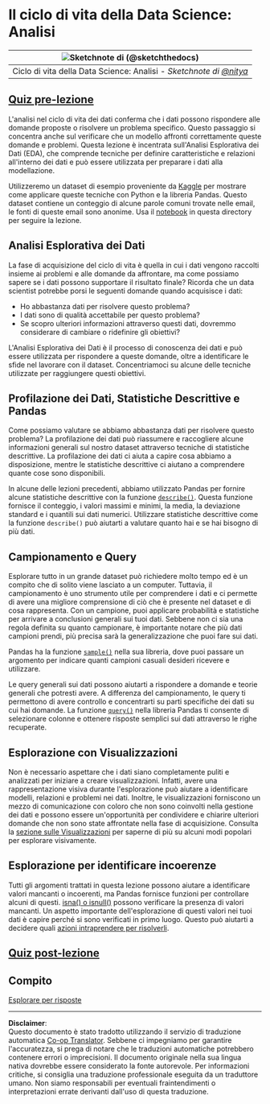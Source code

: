 <!--
CO_OP_TRANSLATOR_METADATA:
{
  "original_hash": "661dad02c3ac239644d34c1eb51e76f8",
  "translation_date": "2025-09-06T20:52:39+00:00",
  "source_file": "4-Data-Science-Lifecycle/15-analyzing/README.md",
  "language_code": "it"
}
-->
# Il ciclo di vita della Data Science: Analisi

|![ Sketchnote di [(@sketchthedocs)](https://sketchthedocs.dev) ](../../sketchnotes/15-Analyzing.png)|
|:---:|
| Ciclo di vita della Data Science: Analisi - _Sketchnote di [@nitya](https://twitter.com/nitya)_ |

## [Quiz pre-lezione](https://ff-quizzes.netlify.app/en/ds/quiz/28)

L'analisi nel ciclo di vita dei dati conferma che i dati possono rispondere alle domande proposte o risolvere un problema specifico. Questo passaggio si concentra anche sul verificare che un modello affronti correttamente queste domande e problemi. Questa lezione è incentrata sull'Analisi Esplorativa dei Dati (EDA), che comprende tecniche per definire caratteristiche e relazioni all'interno dei dati e può essere utilizzata per preparare i dati alla modellazione.

Utilizzeremo un dataset di esempio proveniente da [Kaggle](https://www.kaggle.com/balaka18/email-spam-classification-dataset-csv/version/1) per mostrare come applicare queste tecniche con Python e la libreria Pandas. Questo dataset contiene un conteggio di alcune parole comuni trovate nelle email, le fonti di queste email sono anonime. Usa il [notebook](notebook.ipynb) in questa directory per seguire la lezione.

## Analisi Esplorativa dei Dati

La fase di acquisizione del ciclo di vita è quella in cui i dati vengono raccolti insieme ai problemi e alle domande da affrontare, ma come possiamo sapere se i dati possono supportare il risultato finale? 
Ricorda che un data scientist potrebbe porsi le seguenti domande quando acquisisce i dati:
-   Ho abbastanza dati per risolvere questo problema?
-   I dati sono di qualità accettabile per questo problema?
-   Se scopro ulteriori informazioni attraverso questi dati, dovremmo considerare di cambiare o ridefinire gli obiettivi?

L'Analisi Esplorativa dei Dati è il processo di conoscenza dei dati e può essere utilizzata per rispondere a queste domande, oltre a identificare le sfide nel lavorare con il dataset. Concentriamoci su alcune delle tecniche utilizzate per raggiungere questi obiettivi.

## Profilazione dei Dati, Statistiche Descrittive e Pandas

Come possiamo valutare se abbiamo abbastanza dati per risolvere questo problema? La profilazione dei dati può riassumere e raccogliere alcune informazioni generali sul nostro dataset attraverso tecniche di statistiche descrittive. La profilazione dei dati ci aiuta a capire cosa abbiamo a disposizione, mentre le statistiche descrittive ci aiutano a comprendere quante cose sono disponibili.

In alcune delle lezioni precedenti, abbiamo utilizzato Pandas per fornire alcune statistiche descrittive con la funzione [`describe()`](https://pandas.pydata.org/pandas-docs/stable/reference/api/pandas.DataFrame.describe.html). Questa funzione fornisce il conteggio, i valori massimi e minimi, la media, la deviazione standard e i quantili sui dati numerici. Utilizzare statistiche descrittive come la funzione `describe()` può aiutarti a valutare quanto hai e se hai bisogno di più dati.

## Campionamento e Query

Esplorare tutto in un grande dataset può richiedere molto tempo ed è un compito che di solito viene lasciato a un computer. Tuttavia, il campionamento è uno strumento utile per comprendere i dati e ci permette di avere una migliore comprensione di ciò che è presente nel dataset e di cosa rappresenta. Con un campione, puoi applicare probabilità e statistiche per arrivare a conclusioni generali sui tuoi dati. Sebbene non ci sia una regola definita su quanto campionare, è importante notare che più dati campioni prendi, più precisa sarà la generalizzazione che puoi fare sui dati.

Pandas ha la funzione [`sample()`](https://pandas.pydata.org/pandas-docs/stable/reference/api/pandas.DataFrame.sample.html) nella sua libreria, dove puoi passare un argomento per indicare quanti campioni casuali desideri ricevere e utilizzare.

Le query generali sui dati possono aiutarti a rispondere a domande e teorie generali che potresti avere. A differenza del campionamento, le query ti permettono di avere controllo e concentrarti su parti specifiche dei dati su cui hai domande. La funzione [`query()`](https://pandas.pydata.org/pandas-docs/stable/reference/api/pandas.DataFrame.query.html) nella libreria Pandas ti consente di selezionare colonne e ottenere risposte semplici sui dati attraverso le righe recuperate.

## Esplorazione con Visualizzazioni

Non è necessario aspettare che i dati siano completamente puliti e analizzati per iniziare a creare visualizzazioni. Infatti, avere una rappresentazione visiva durante l'esplorazione può aiutare a identificare modelli, relazioni e problemi nei dati. Inoltre, le visualizzazioni forniscono un mezzo di comunicazione con coloro che non sono coinvolti nella gestione dei dati e possono essere un'opportunità per condividere e chiarire ulteriori domande che non sono state affrontate nella fase di acquisizione. Consulta la [sezione sulle Visualizzazioni](../../../../../../../../../3-Data-Visualization) per saperne di più su alcuni modi popolari per esplorare visivamente.

## Esplorazione per identificare incoerenze

Tutti gli argomenti trattati in questa lezione possono aiutare a identificare valori mancanti o incoerenti, ma Pandas fornisce funzioni per controllare alcuni di questi. [isna() o isnull()](https://pandas.pydata.org/pandas-docs/stable/reference/api/pandas.isna.html) possono verificare la presenza di valori mancanti. Un aspetto importante dell'esplorazione di questi valori nei tuoi dati è capire perché si sono verificati in primo luogo. Questo può aiutarti a decidere quali [azioni intraprendere per risolverli](/2-Working-With-Data/08-data-preparation/notebook.ipynb).

## [Quiz post-lezione](https://ff-quizzes.netlify.app/en/ds/quiz/29)

## Compito

[Esplorare per risposte](assignment.md)

---

**Disclaimer**:  
Questo documento è stato tradotto utilizzando il servizio di traduzione automatica [Co-op Translator](https://github.com/Azure/co-op-translator). Sebbene ci impegniamo per garantire l'accuratezza, si prega di notare che le traduzioni automatiche potrebbero contenere errori o imprecisioni. Il documento originale nella sua lingua nativa dovrebbe essere considerato la fonte autorevole. Per informazioni critiche, si consiglia una traduzione professionale eseguita da un traduttore umano. Non siamo responsabili per eventuali fraintendimenti o interpretazioni errate derivanti dall'uso di questa traduzione.